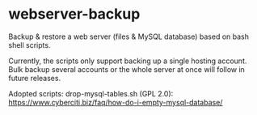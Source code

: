 # webserver-backup
Backup & restore a web server (files & MySQL database) based on bash shell scripts.

Currently, the scripts only support backing up a single hosting account. Bulk backup several accounts or the whole server at once will follow in future releases.


Adopted scripts:
drop-mysql-tables.sh (GPL 2.0): https://www.cyberciti.biz/faq/how-do-i-empty-mysql-database/

